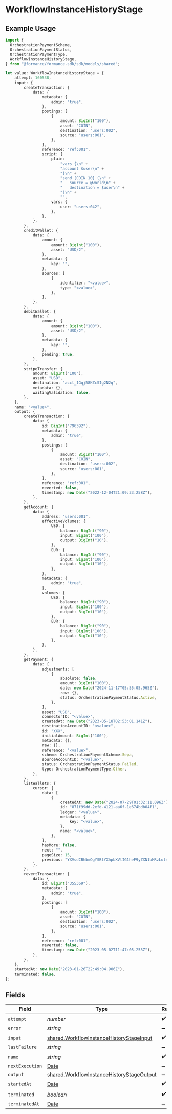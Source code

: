 # WorkflowInstanceHistoryStage

## Example Usage

```typescript
import {
  OrchestrationPaymentScheme,
  OrchestrationPaymentStatus,
  OrchestrationPaymentType,
  WorkflowInstanceHistoryStage,
} from "@formance/formance-sdk/sdk/models/shared";

let value: WorkflowInstanceHistoryStage = {
    attempt: 160538,
    input: {
        createTransaction: {
            data: {
                metadata: {
                    admin: "true",
                },
                postings: [
                    {
                        amount: BigInt("100"),
                        asset: "COIN",
                        destination: "users:002",
                        source: "users:001",
                    },
                ],
                reference: "ref:001",
                script: {
                    plain:
                        "vars {\n" +
                        "account $user\n" +
                        "}\n" +
                        "send [COIN 10] (\n" +
                        "	source = @world\n" +
                        "	destination = $user\n" +
                        ")\n" +
                        "",
                    vars: {
                        user: "users:042",
                    },
                },
            },
        },
        creditWallet: {
            data: {
                amount: {
                    amount: BigInt("100"),
                    asset: "USD/2",
                },
                metadata: {
                    key: "",
                },
                sources: [
                    {
                        identifier: "<value>",
                        type: "<value>",
                    },
                ],
            },
        },
        debitWallet: {
            data: {
                amount: {
                    amount: BigInt("100"),
                    asset: "USD/2",
                },
                metadata: {
                    key: "",
                },
                pending: true,
            },
        },
        stripeTransfer: {
            amount: BigInt("100"),
            asset: "USD",
            destination: "acct_1Gqj58KZcSIg2N2q",
            metadata: {},
            waitingValidation: false,
        },
    },
    name: "<value>",
    output: {
        createTransaction: {
            data: {
                id: BigInt("796392"),
                metadata: {
                    admin: "true",
                },
                postings: [
                    {
                        amount: BigInt("100"),
                        asset: "COIN",
                        destination: "users:002",
                        source: "users:001",
                    },
                ],
                reference: "ref:001",
                reverted: false,
                timestamp: new Date("2022-12-04T21:09:33.258Z"),
            },
        },
        getAccount: {
            data: {
                address: "users:001",
                effectiveVolumes: {
                    USD: {
                        balance: BigInt("90"),
                        input: BigInt("100"),
                        output: BigInt("10"),
                    },
                    EUR: {
                        balance: BigInt("90"),
                        input: BigInt("100"),
                        output: BigInt("10"),
                    },
                },
                metadata: {
                    admin: "true",
                },
                volumes: {
                    USD: {
                        balance: BigInt("90"),
                        input: BigInt("100"),
                        output: BigInt("10"),
                    },
                    EUR: {
                        balance: BigInt("90"),
                        input: BigInt("100"),
                        output: BigInt("10"),
                    },
                },
            },
        },
        getPayment: {
            data: {
                adjustments: [
                    {
                        absolute: false,
                        amount: BigInt("100"),
                        date: new Date("2024-11-17T05:55:05.965Z"),
                        raw: {},
                        status: OrchestrationPaymentStatus.Active,
                    },
                ],
                asset: "USD",
                connectorID: "<value>",
                createdAt: new Date("2023-05-18T02:53:01.141Z"),
                destinationAccountID: "<value>",
                id: "XXX",
                initialAmount: BigInt("100"),
                metadata: {},
                raw: {},
                reference: "<value>",
                scheme: OrchestrationPaymentScheme.Sepa,
                sourceAccountID: "<value>",
                status: OrchestrationPaymentStatus.Failed,
                type: OrchestrationPaymentType.Other,
            },
        },
        listWallets: {
            cursor: {
                data: [
                    {
                        createdAt: new Date("2024-07-29T01:32:11.096Z"),
                        id: "871f99dd-2efd-4121-aa6f-1e674bdb04f1",
                        ledger: "<value>",
                        metadata: {
                            key: "<value>",
                        },
                        name: "<value>",
                    },
                ],
                hasMore: false,
                next: "",
                pageSize: 15,
                previous: "YXVsdCBhbmQgYSBtYXhpbXVtIG1heF9yZXN1bHRzLol=",
            },
        },
        revertTransaction: {
            data: {
                id: BigInt("355369"),
                metadata: {
                    admin: "true",
                },
                postings: [
                    {
                        amount: BigInt("100"),
                        asset: "COIN",
                        destination: "users:002",
                        source: "users:001",
                    },
                ],
                reference: "ref:001",
                reverted: false,
                timestamp: new Date("2023-05-02T11:47:05.253Z"),
            },
        },
    },
    startedAt: new Date("2023-01-26T22:49:04.906Z"),
    terminated: false,
};
```

## Fields

| Field                                                                                                         | Type                                                                                                          | Required                                                                                                      | Description                                                                                                   |
| ------------------------------------------------------------------------------------------------------------- | ------------------------------------------------------------------------------------------------------------- | ------------------------------------------------------------------------------------------------------------- | ------------------------------------------------------------------------------------------------------------- |
| `attempt`                                                                                                     | *number*                                                                                                      | :heavy_check_mark:                                                                                            | N/A                                                                                                           |
| `error`                                                                                                       | *string*                                                                                                      | :heavy_minus_sign:                                                                                            | N/A                                                                                                           |
| `input`                                                                                                       | [shared.WorkflowInstanceHistoryStageInput](../../../sdk/models/shared/workflowinstancehistorystageinput.md)   | :heavy_check_mark:                                                                                            | N/A                                                                                                           |
| `lastFailure`                                                                                                 | *string*                                                                                                      | :heavy_minus_sign:                                                                                            | N/A                                                                                                           |
| `name`                                                                                                        | *string*                                                                                                      | :heavy_check_mark:                                                                                            | N/A                                                                                                           |
| `nextExecution`                                                                                               | [Date](https://developer.mozilla.org/en-US/docs/Web/JavaScript/Reference/Global_Objects/Date)                 | :heavy_minus_sign:                                                                                            | N/A                                                                                                           |
| `output`                                                                                                      | [shared.WorkflowInstanceHistoryStageOutput](../../../sdk/models/shared/workflowinstancehistorystageoutput.md) | :heavy_minus_sign:                                                                                            | N/A                                                                                                           |
| `startedAt`                                                                                                   | [Date](https://developer.mozilla.org/en-US/docs/Web/JavaScript/Reference/Global_Objects/Date)                 | :heavy_check_mark:                                                                                            | N/A                                                                                                           |
| `terminated`                                                                                                  | *boolean*                                                                                                     | :heavy_check_mark:                                                                                            | N/A                                                                                                           |
| `terminatedAt`                                                                                                | [Date](https://developer.mozilla.org/en-US/docs/Web/JavaScript/Reference/Global_Objects/Date)                 | :heavy_minus_sign:                                                                                            | N/A                                                                                                           |